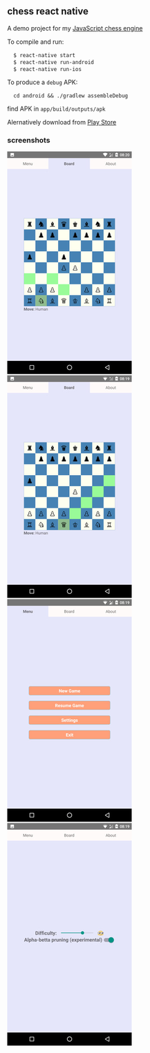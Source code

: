 ## chess react native
A demo project for my [JavaScript chess engine](https://github.com/venil7/chess)

To compile and run:

```
  $ react-native start
  $ react-native run-android
  $ react-native run-ios
```

To produce a `debug` APK:

```
  cd android && ./gradlew assembleDebug
```
find APK in `app/build/outputs/apk`


Alernatively download from [Play Store](https://play.google.com/store/apps/details?id=uk.co.darkruby.chess)


### screenshots

![Screenshot_20170819-081918](./images/Screenshot_20170819-082046.jpg)
![Screenshot_20170819-081918](./images/Screenshot_20170819-081944.jpg)
![Screenshot_20170819-081918](./images/Screenshot_20170819-081918.jpg)
![Screenshot_20170819-081918](./images/Screenshot_20170819-081926.jpg)
